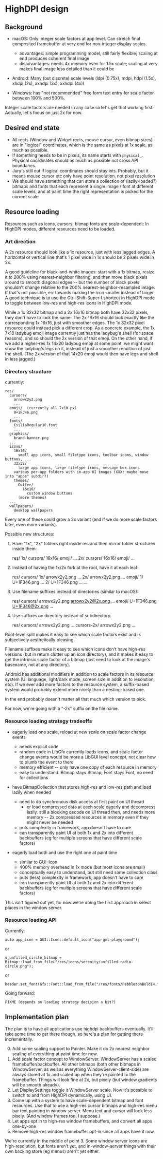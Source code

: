 # HighDPI design

## Background

-   macOS: Only integer scale factors at app level. Can stretch final composited framebuffer at very end for non-integer display scales.

    -   advantages: simple programming model, still fairly flexible; scaling at end produces coherent final image
    -   disadvantages: needs 4x memory even for 1.5x scale; scaling at very makes final image less detailed than it could be

-   Android: Many (but discrete) scale levels (ldpi (0.75x), mdpi, hdpi (1.5x), xhdpi (2x), xxhdpi (3x), xxhdpi (4x))

-   Windows: has "not recommended" free form text entry for scale factor between 100% and 500%.

Integer scale factors are needed in any case so let's get that working first. Actually, let's focus on just 2x for now.

## Desired end state

-   All rects (Window and Widget rects, mouse cursor, even bitmap sizes) are in "logical" coordinates, which is the same as pixels at 1x scale, as much as possible.
-   If something needs to be in pixels, its name starts with `physical_`. Physical coordinates should as much as possible not cross API boundaries.
-   Jury's still out if logical coordinates should stay ints. Probably, but it means mouse cursor etc only have point resolution, not pixel resolution
-   We should have something that can store a collection of (lazily-loaded?) bitmaps and fonts that each represent a single image / font at different scale levels, and at paint time the right representation is picked for the current scale

## Resource loading

Resources such as icons, cursors, bitmap fonts are scale-dependent: In HighDPI modes, different resources need to be loaded.

### Art direction

A 2x resource should look like a 1x resource, just with less jagged edges. A horizontal or vertical line that's 1 pixel wide in 1x should be 2 pixels wide in 2x.

A good guideline for black-and-white images: start with a 1x bitmap, resize it to 200% using nearest-neighbor filtering, and then move black pixels around to smooth diagonal edges -- but the number of black pixels shouldn't change relative to the 200% nearest-neighbor-resampled image. If that's not possible, err towards making the icon smaller instead of larger. A good technique is to use the Ctrl-Shift-Super-I shortcut in HighDPI mode to toggle between low-res and high-res icons in HighDPI mode.

While a 1x 32x32 bitmap and a 2x 16x16 bitmap both have 32x32 pixels, they don't have to look the same: The 2x 16x16 should look exactly like the corresponding 1x 16x16, just with smoother edges. The 1x 32x32 pixel resource could instead pick a different crop. As a concrete example, the 1x 7x10 ladybug emoji image currently just has the ladybug's shell (for space reasons), and so should the 2x version of that emoji. On the other hand, if we add a higher-res 1x 14x20 ladybug emoji at some point, we might want show the ladybug's legs on it, instead of just a smoother rendition of just the shell. (The 2x version of that 14x20 emoji would then have legs and shell in less jagged.)

### Directory structure

currently:

    res/
      cursors/
        arrowx2y2.png
        ...
      emoji/  (currently all 7x10 px)
        U+1F346.png
        ...
      fonts/
        CsillaRegular10.font
        ...
      graphics/
        brand-banner.png
      ...
      icons/
        16x16/
          small app icons, small filetype icons, toolbar icons, window buttons, ...
        32x32/
          large app icons, large filetype icons, message box icons
        various per-app folders with in-app UI images (XXX: maybe move into "apps" subdir?)
        themes/
          Coffee/
            16x16/
              custom window buttons
          (more themes)
      ...
      wallpapers/
        desktop wallpapers

Every one of these could grow a 2x variant (and if we do more scale factors later, even more variants).

Possible new structures:

1. Have "1x", "2x" folders right inside res and then mirror folder structures inside them:

    res/
    1x/
    cursors/
    16x16/
    emoji/
    ...
    2x/
    cursors/
    16x16/
    emoji/
    ...

2. Instead of having the 1x/2x fork at the root, have it at each leaf:

    res/
    cursors/
    1x/
    arrowx2y2.png
    ...
    2x/
    arrowx2y2.png
    ...
    emoji/
    1/
    U+1F346.png
    ...
    2/
    U+1F346.png
    ...
    ...

3. Use filename suffixes instead of directories (similar to macOS):

    res/
    cursors/
    arrowx2y2.png
    arrowx2y2@2x.png
    ...
    emoji/
    U+1F346.png
    U+1F346@2x.png
    ...

4. Use suffixes on directory instead of subdirectory:

    res/
    cursors/
    arrowx2y2.png
    ...
    cursors-2x/
    arrowx2y2.png
    ...

Root-level split makes it easy to see which scale factors exist and is subjectively aesthetically pleasing.

Filename suffixes make it easy to see which icons don't have high-res versions (but in return clutter up an icon directory), and it makes it easy to get the intrinsic scale factor of a bitmap (just need to look at the image's basename, not at any directory).

Android has additional modifiers in addition to scale factors in its resource system (UI language, light/dark mode, screen size in addition to resolution, etc). If we ever add more factors to the resource system, a suffix-based system would probably extend more nicely than a nesting-based one.

In the end probably doesn't matter all that much which version to pick.

For now, we're going with a "-2x" suffix on the file name.

### Resource loading strategy tradeoffs

-   eagerly load one scale, reload at new scale on scale factor change events

    -   needs explicit code
    -   random code in LibGfx currently loads icons, and scale factor change events would be more a LibGUI level concept, not clear how to plumb the event to there

    *   memory efficient -- only have one copy of each resource in memory
    *   easy to understand: Bitmap stays Bitmap, Font stays Font, no need for collections

-   have BitmapCollection that stores high-res and low-res path and load lazily when needed

    -   need to do synchronous disk access at first paint on UI thread
        -   or load compressed data at each scale eagerly and decompress lazily. still a blocking decode on UI thread then, and needs more memory -- 2x compressed resources in memory even if they might never be needed

    *   puts complexity in framework, app doesn't have to care
    *   can transparently paint UI at both 1x and 2x into different backbuffers (eg for multiple screens that have different scale factors)

-   eagerly load both and use the right one at paint time
    -   similar to GUI::Icon
    -   400% memory overhead in 1x mode (but most icons are small)
    *   conceptually easy to understand, but still need some collection class
    *   puts (less) complexity in framework, app doesn't have to care
    *   can transparently paint UI at both 1x and 2x into different backbuffers (eg for multiple screens that have different scale factors)

This isn't figured out yet, for now we're doing the first approach in select places in the window server.

### Resource loading API

Currently:

    auto app_icon = GUI::Icon::default_icon("app-gml-playground");

or

    s_unfilled_circle_bitmap = Bitmap::load_from_file("/res/icons/serenity/unfilled-radio-circle.png");

or

    header.set_font(Gfx::Font::load_from_file("/res/fonts/PebbletonBold14.font"));

Going forward:

    FIXME (depends on loading strategy decision a bit?)

## Implementation plan

The plan is to have all applications use highdpi backbuffers eventually. It'll take some time to get there though, so here's a plan for getting there incrementally.

0. Add some scaling support to Painter. Make it do 2x nearest neighbor scaling of everything at paint time for now.
1. Add scale factor concept to WindowServer. WindowServer has a scaled framebuffer/backbuffer. All other bitmaps (both other bitmaps in WindowServer, as well as everything WindowServer-client-side) are always stored at 1x and scaled up when they're painted to the framebuffer. Things will look fine at 2x, but pixely (but window gradients will be smooth already).
2. Let DisplaySettings toggle it WindowServer scale. Now it's possible to switch to and from HighDPI dynamically, using UI.
3. Come up with a system to have scale-dependent bitmap and font resources. Use that to use a high-res cursor bitmaps and high-res menu bar text painting in window server. Menu text and cursor will look less pixely. (And window frames too, I suppose.)
4. Let apps opt in to high-res window framebuffers, and convert all apps one-by-one
5. Remove high-res window framebuffer opt-in since all apps have it now.

We're currently in the middle of point 3. Some window server icons are high-resolution, but fonts aren't yet, and in-window-server things with their own backing store (eg menus) aren't yet either.
